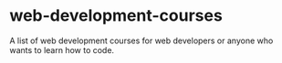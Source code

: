 # web-development-courses
A list of web development courses for web developers or anyone who wants to learn how to code.
